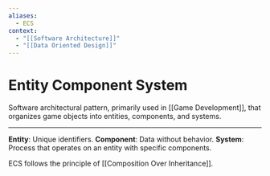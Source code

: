 ```yaml
---
aliases:
  - ECS
context:
  - "[[Software Architecture]]"
  - "[[Data Oriented Design]]"
---
```


# Entity Component System

Software architectural pattern, primarily used in [[Game Development]], that organizes game objects into entities, components, and systems.

---

**Entity**: Unique identifiers.
**Component**: Data without behavior.
**System**: Process that operates on an entity with specific components.

ECS follows the principle of [[Composition Over Inheritance]].
